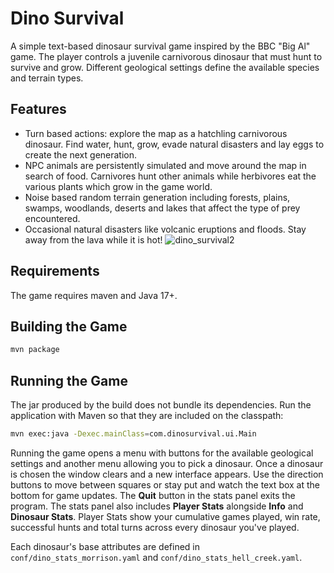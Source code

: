 # Dino Survival

A simple text-based dinosaur survival game inspired by the BBC "Big Al" game. The player controls a juvenile carnivorous dinosaur that must hunt to survive and grow. Different geological settings define the available species and terrain types.

## Features

- Turn based actions: explore the map as a hatchling carnivorous dinosaur. Find water, hunt, grow, evade natural disasters and lay eggs to create the next generation.
- NPC animals are persistently simulated and move around the map in search of food. Carnivores hunt other animals while herbivores eat the various plants which grow in the game world.
- Noise based random terrain generation including forests, plains, swamps, woodlands, deserts and lakes that affect the type of prey encountered.
- Occasional natural disasters like volcanic eruptions and floods. Stay away from the lava while it is hot!
![dino_survival2](https://github.com/user-attachments/assets/2422b694-39cd-4f3d-a854-7f3e4c95fca5)

## Requirements

The game requires maven and Java 17+.

## Building the Game

```bash
mvn package
```

## Running the Game

The jar produced by the build does not bundle its dependencies. Run the
application with Maven so that they are included on the classpath:

```bash
mvn exec:java -Dexec.mainClass=com.dinosurvival.ui.Main
```

Running the game opens a menu with buttons for the available
geological settings and another menu allowing you to pick a dinosaur. Once a dinosaur is chosen the
window clears and a new interface appears. Use the direction buttons to move
between squares or stay put and watch the text box at the bottom for game
updates. The **Quit** button in the stats panel exits the program.
The stats panel also includes **Player Stats** alongside **Info** and
**Dinosaur Stats**. Player Stats show your cumulative games played, win rate,
successful hunts and total turns across every dinosaur you've played.

Each dinosaur's base attributes are defined in `conf/dino_stats_morrison.yaml` and `conf/dino_stats_hell_creek.yaml`.
